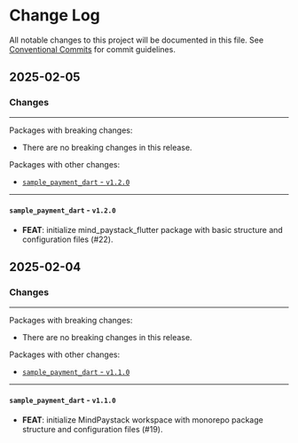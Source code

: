 # Change Log

All notable changes to this project will be documented in this file.
See [Conventional Commits](https://conventionalcommits.org) for commit guidelines.

## 2025-02-05

### Changes

---

Packages with breaking changes:

 - There are no breaking changes in this release.

Packages with other changes:

 - [`sample_payment_dart` - `v1.2.0`](#sample_payment_dart---v120)

---

#### `sample_payment_dart` - `v1.2.0`

 - **FEAT**: initialize mind_paystack_flutter package with basic structure and configuration files (#22).


## 2025-02-04

### Changes

---

Packages with breaking changes:

 - There are no breaking changes in this release.

Packages with other changes:

 - [`sample_payment_dart` - `v1.1.0`](#sample_payment_dart---v110)

---

#### `sample_payment_dart` - `v1.1.0`

 - **FEAT**: initialize MindPaystack workspace with monorepo package structure and configuration files (#19).

